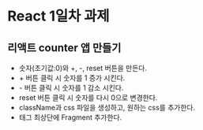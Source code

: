 <h1>React 1일차 과제</h1>
<h2>리액트 counter 앱 만들기</h2>
<ul>
  <li>숫자(초기값:0)와 +, -, reset 버튼을 만든다.</li>
  <li>+ 버튼 클릭 시 숫자를 1 증가 시킨다.</li>
  <li>- 버튼 클릭 시 숫자를 1 감소 시킨다.</li>
  <li>reset 버튼 클릭 시 숫자를 다시 0으로 변경한다.</li>
  <li>className과 css 파일을 생성하고, 원하는 css를 추가한다.</li>
  <li>태그 최상단에 Fragment 추가한다.</li>
</ul>
